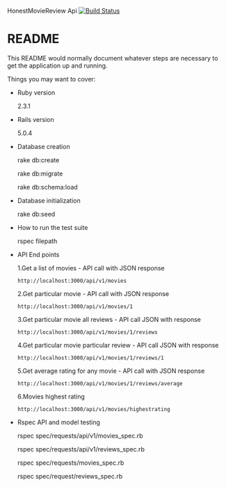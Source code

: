 HonestMovieReview Api
[![Build Status](https://api.travis-ci.org/plataformatec/devise.svg?branch=master)](http://travis-ci.org/plataformatec/devise)

# README

This README would normally document whatever steps are necessary to get the
application up and running.

Things you may want to cover:

* Ruby version

     2.3.1

* Rails version

     5.0.4  

* Database creation

    rake db:create

    rake db:migrate

    rake db:schema:load

* Database initialization

    rake db:seed

* How to run the test suite

    rspec filepath

* API End points


    1.Get a list of movies - API call with JSON response

      http://localhost:3000/api/v1/movies

    2.Get particular movie - API call with JSON response

      http://localhost:3000/api/v1/movies/1

    3.Get particular movie all reviews - API call JSON with response

      http://localhost:3000/api/v1/movies/1/reviews

    4.Get particular movie particular review - API call JSON with response

      http://localhost:3000/api/v1/movies/1/reviews/1

    5.Get average rating for any movie - API call with JSON response

      http://localhost:3000/api/v1/movies/1/reviews/average

    6.Movies highest rating

      http://localhost:3000/api/v1/movies/highestrating

* Rspec API and model testing

     rspec  spec/requests/api/v1/movies_spec.rb

     rspec  spec/requests/api/v1/reviews_spec.rb

     rspec  spec/requests/movies_spec.rb

     rspec  spec/request/reviews_spec.rb



